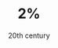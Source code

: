 ---
layout: collection
title: "2%"
keyword: "Disarmament"
creator: "Unknown"
publisher: "Swarthmore College Peace Collection"
date: "20th century"
format: "celluloid pinback button"
description: "none"
identifier: "spcbuttn00078"
language: "english"
contentdm:
  id: 486
---